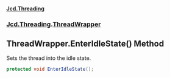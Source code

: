 #### [Jcd.Threading](index.md 'index')
### [Jcd.Threading](Jcd.Threading.md 'Jcd.Threading').[ThreadWrapper](Jcd.Threading.ThreadWrapper.md 'Jcd.Threading.ThreadWrapper')

## ThreadWrapper.EnterIdleState() Method

Sets the thread into the idle state.

```csharp
protected void EnterIdleState();
```